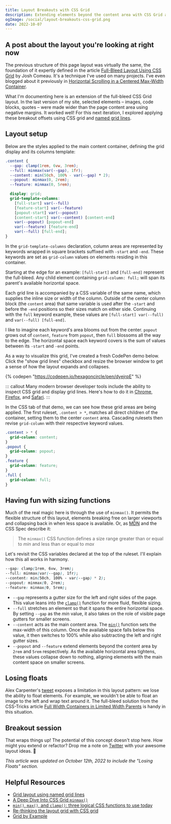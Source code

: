 ```yaml
---
title: Layout Breakouts with CSS Grid
description: Extending elements beyond the content area with CSS Grid and named grid lines.
ogImage: /social/layout-breakouts-css-grid.png
date: 2022-10-07
---
```


## A post about the layout you're looking at right now

The previous structure of this page layout was virtually the same, the foundation of it expertly defined in the article [Full-Bleed Layout Using CSS Grid](https://www.joshwcomeau.com/css/full-bleed/) by Josh Comeau. It's a technique I've used on many projects. I've even blogged about it previously in [Horizontal Scrolling in a Centered Max-Width Container](/blog/x-scrolling-centered-max-width-container/).

What I'm documenting here is an extension of the full-bleed CSS Grid layout. In the last version of my site, selected elements – images, code blocks, quotes – were made wider than the page content area using negative margins. It worked well! For this next iteration, I explored applying these breakout offsets using CSS grid and [named grid lines](https://developer.mozilla.org/en-US/docs/Web/CSS/CSS_Grid_Layout/Layout_using_Named_Grid_Lines).

## Layout setup

Below are the styles applied to the main content container, defining the grid display and its columns template:

```css
.content {
  --gap: clamp(1rem, 6vw, 3rem);
  --full: minmax(var(--gap), 1fr);
  --content: min(50ch, 100% - var(--gap) * 2);
  --popout: minmax(0, 2rem);
  --feature: minmax(0, 5rem);

  display: grid;
  grid-template-columns:
    [full-start] var(--full)
    [feature-start] var(--feature)
    [popout-start] var(--popout)
    [content-start] var(--content) [content-end]
    var(--popout) [popout-end]
    var(--feature) [feature-end]
    var(--full) [full-end];
}
```

In the `grid-template-columns` declaration, column areas are represented by keywords wrapped in square brackets suffixed with `-start` and `-end`. These keywords are set as `grid-column` values on elements residing in this container.

Starting at the edge for an example: `[full-start]` and `[full-end]` represent the full-bleed. Any child element containing `grid-column: full;` will span its parent's available horizontal space.

Each grid line is accompanied by a CSS variable of the same name, which supplies the inline size or width of the column. Outside of the center column block (the `content` area) that same variable is used after the `-start` and before the `-end` positions so their sizes match on either side. Continuing with the `full` keyword example, these values are `[full-start] var(--full)` and `var(--full) [full-end]`.

I like to imagine each keyword's area blooms out from the center. `popout` grows out of `content`, `feature` from `popout`, then `full` blossoms all the way to the edge. The horizontal space each keyword covers is the sum of values between its `-start` and `-end` points.

As a way to visualize this grid, I've created a fresh CodePen demo below. Click the "show grid lines" checkbox and resize the browser window to get a sense of how the layout expands and collapses.

{% codepen "https://codepen.io/hexagoncircle/pen/dyejrpE" %}

::: callout
Many modern browser developer tools include the ability to inspect CSS grid and display grid lines. Here's how to do it in [Chrome](https://developer.chrome.com/docs/devtools/css/grid/), [Firefox](https://firefox-source-docs.mozilla.org/devtools-user/page_inspector/how_to/examine_grid_layouts/index.html), and [Safari](https://webkit.org/blog/11588/introducing-css-grid-inspector/).
:::

In the CSS tab of that demo, we can see how these grid areas are being applied. The first ruleset, `.content > *`, matches all direct children of the container, setting them to the center `content` area. Cascading rulesets then revise `grid-column` with their respective keyword values.

```css
.content > * {
  grid-column: content;
}
.popout {
  grid-column: popout;
}
.feature {
  grid-column: feature;
}
.full {
  grid-column: full;
}
```

## Having fun with sizing functions

Much of the real magic here is through the use of `minmax()`. It permits the flexible structure of this layout, elements breaking free on larger viewports and collapsing back in when less space is available. Or, as [MDN](https://developer.mozilla.org/en-US/docs/Web/CSS/minmax) and the CSS Spec describe it:

> The `minmax()` CSS function defines a size range greater than or equal to _min_ and less than or equal to _max_

Let's revisit the CSS variables declared at the top of the ruleset. I'll explain how this all works in harmony.

```css
--gap: clamp(1rem, 6vw, 3rem);
--full: minmax(var(--gap), 1fr);
--content: min(50ch, 100% - var(--gap) * 2);
--popout: minmax(0, 2rem);
--feature: minmax(0, 5rem);
```

- `--gap` represents a gutter size for the left and right sides of the page. This value leans into the [`clamp()`](https://developer.mozilla.org/en-US/docs/Web/CSS/clamp) function for more fluid, flexible sizing.
- `--full` stretches an element so that it spans the entire horizontal space. By setting `--gap` as the _min_ value, it also takes on the role of visible page gutters for smaller screens.
- `--content` acts as the main content area. The [`min()`](https://developer.mozilla.org/en-US/docs/Web/CSS/min) function sets the max-width of this column. Once the available space falls below this value, it then switches to 100% while also subtracting the left and right gutter sizes.
- `--popout` and `--feature` extend elements beyond the content area by `2rem` and `5rem` respectively. As the available horizontal area tightens, these values collapse down to nothing, aligning elements with the main content space on smaller screens.

## Losing floats

Alex Carpenter's [tweet](https://twitter.com/hybrid_alex/status/1580173843267989506) exposes a limitation in this layout pattern: we lose the ability to float elements. For example, we wouldn't be able to float an image to the left and wrap text around it. The full-bleed solution from the CSS-Tricks article [Full Width Containers in Limited Width Parents](https://css-tricks.com/full-width-containers-limited-width-parents/#aa-no-calc-needed) is handy in this situation.

## Breakout session

That wraps things up! The potential of this concept doesn't stop here. How might you extend or refactor? Drop me a note on [Twitter](https://twitter.com/hexagoncircle) with your awesome layout ideas. 🙌

_This article was updated on October 12th, 2022 to include the "Losing Floats" section._

## Helpful Resources

- [Grid layout using named grid lines](https://developer.mozilla.org/en-US/docs/Web/CSS/CSS_Grid_Layout/Layout_using_Named_Grid_Lines)
- [A Deep Dive Into CSS Grid `minmax()`](https://ishadeed.com/article/css-grid-minmax/)
- [`min()`, `max()`, and `clamp()`: three logical CSS functions to use today](https://web.dev/min-max-clamp/)
- [Re-thinking the layout grid with CSS grid](https://florian.geierstanger.org/blog/css-layout-grid)
- [Grid by Example](https://gridbyexample.com/)
